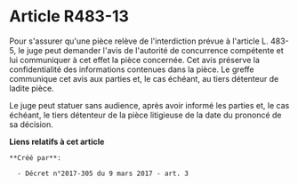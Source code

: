 # Article R483-13

Pour s'assurer qu'une pièce relève de l'interdiction prévue à l'article L. 483-5, le juge peut demander l'avis de l'autorité
de concurrence compétente et lui communiquer à cet effet la pièce concernée. Cet avis préserve la confidentialité des
informations contenues dans la pièce. Le greffe communique cet avis aux parties et, le cas échéant, au tiers détenteur de
ladite pièce. 

Le juge peut statuer sans audience, après avoir informé les parties et, le cas échéant, le tiers détenteur de la pièce
litigieuse de la date du prononcé de sa décision.

**Liens relatifs à cet article**

	**Créé par**:

	  - Décret n°2017-305 du 9 mars 2017 - art. 3
